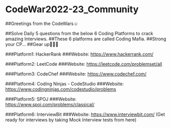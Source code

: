 # CodeWar2022-23_Community
##Greetings from the CodeWars☺️

##Solve Daily 5 questions from the below 6 Coding Platforms to crack amazing Interviews.
##These 6 platforms are called Coding Mafia.
##Strong your CP...
##Gear up👏👏👏

###Platform1: HackerRank
###Website: https://www.hackerrank.com/

###Platform2: LeetCode
###Website: https://leetcode.com/problemset/all

###Platform3: CodeChef
###Website: https://www.codechef.com/

###Platform4: Coding Ninjas - CodeStudio
###Website: https://www.codingninjas.com/codestudio/problems

###Platform5: SPOJ
###Website: https://www.spoj.com/problems/classical/

###Platform6: InterviewBit
###Website: https://www.interviewbit.com/
(Get ready for interviews by taking Mock Interview tests from here)
